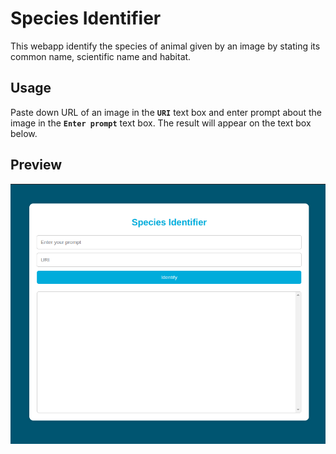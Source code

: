 # Species Identifier
This webapp identify the species of animal given by an image by stating its common name, scientific name and habitat.
## Usage
Paste down URL of an image in the **`URI`** text box and enter prompt about the image in the **`Enter prompt`** text box. The result will appear on the text box below.
## Preview
![Demo image](https://github.com/Hoai1278/Species-Identifier/blob/main/readme%20materials/Demo%20image)
